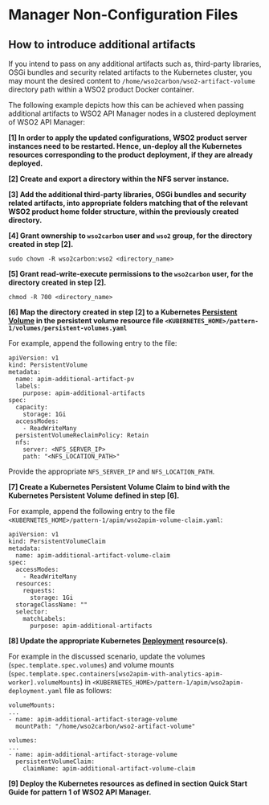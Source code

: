 # Manager Non-Configuration Files

## How to introduce additional artifacts

If you intend to pass on any additional artifacts such as, third-party libraries, OSGi bundles and security related artifacts to the Kubernetes cluster,
you may mount the desired content to `/home/wso2carbon/wso2-artifact-volume` directory path within a WSO2 product Docker container.

The following example depicts how this can be achieved when passing additional artifacts to WSO2 API Manager nodes
in a clustered deployment of WSO2 API Manager:

**[1] In order to apply the updated configurations, WSO2 product server instances need to be restarted. Hence, un-deploy all the Kubernetes resources
corresponding to the product deployment, if they are already deployed.**

**[2] Create and export a directory within the NFS server instance.**
   
**[3] Add the additional third-party libraries, OSGi bundles and security related artifacts, into appropriate
folders matching that of the relevant WSO2 product home folder structure, within the previously created directory.**

**[4] Grant ownership to `wso2carbon` user and `wso2` group, for the directory created in step [2].**
      
   ```
   sudo chown -R wso2carbon:wso2 <directory_name>
   ```
      
**[5] Grant read-write-execute permissions to the `wso2carbon` user, for the directory created in step [2].**
      
   ```
   chmod -R 700 <directory_name>
   ```

**[6] Map the directory created in step [2] to a Kubernetes [Persistent Volume](https://kubernetes.io/docs/concepts/storage/persistent-volumes/)
in the persistent volume resource file `<KUBERNETES_HOME>/pattern-1/volumes/persistent-volumes.yaml`**

For example, append the following entry to the file:

```
apiVersion: v1
kind: PersistentVolume
metadata:
  name: apim-additional-artifact-pv
  labels:
    purpose: apim-additional-artifacts
spec:
  capacity:
    storage: 1Gi
  accessModes:
    - ReadWriteMany
  persistentVolumeReclaimPolicy: Retain
  nfs:
    server: <NFS_SERVER_IP>
    path: "<NFS_LOCATION_PATH>"
```

Provide the appropriate `NFS_SERVER_IP` and `NFS_LOCATION_PATH`.

**[7] Create a Kubernetes Persistent Volume Claim to bind with the Kubernetes Persistent Volume defined in step [6].**

For example, append the following entry to the file `<KUBERNETES_HOME>/pattern-1/apim/wso2apim-volume-claim.yaml`:

```
apiVersion: v1
kind: PersistentVolumeClaim
metadata:
  name: apim-additional-artifact-volume-claim
spec:
  accessModes:
    - ReadWriteMany
  resources:
    requests:
      storage: 1Gi
  storageClassName: ""
  selector:
    matchLabels:
      purpose: apim-additional-artifacts
```

**[8] Update the appropriate Kubernetes [Deployment](https://kubernetes.io/docs/concepts/workloads/controllers/deployment/) resource(s).**

For example in the discussed scenario, update the volumes (`spec.template.spec.volumes`) and volume mounts (`spec.template.spec.containers[wso2apim-with-analytics-apim-worker].volumeMounts`) in
`<KUBERNETES_HOME>/pattern-1/apim/wso2apim-deployment.yaml` file as follows:

```
volumeMounts:
...
- name: apim-additional-artifact-storage-volume
  mountPath: "/home/wso2carbon/wso2-artifact-volume"

volumes:
...
- name: apim-additional-artifact-storage-volume
  persistentVolumeClaim:
    claimName: apim-additional-artifact-volume-claim
```

**[9] Deploy the Kubernetes resources as defined in section **Quick Start Guide** for pattern 1 of WSO2 API Manager.**
